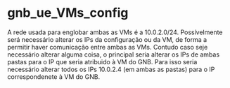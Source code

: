 # gnb_ue_VMs_config
A rede usada para englobar ambas as VMs é a 10.0.2.0/24. Possívelmente será necessário alterar os IPs da configuração ou da VM, de forma a permitir haver comunicação entre ambas as VMs. Contudo caso seje necessário alterar alguma coisa, o principal seria alterar os IPs de ambas pastas para o IP que seria atribuido à VM do GNB. Para isso seria necessário alterar todos os IPs 10.0.2.4 (em ambas as pastas) para o IP correspondenete à VM do GNB.
